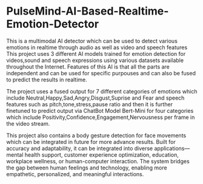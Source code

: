 # PulseMind-AI-Based-Realtime-Emotion-Detector
This is a multimodal AI detector which can be used to detect various emotions in realtime through audio as well as video and speech features 
This project uses 3 different AI models trained for emotion detection for videos,sound and speech expressions using various datasets available throughout the Internet.
Features of this AI is that all the parts are independent and can be used for specific purpouses and can also be fused to predict the results in realtime.

The project uses a fused output for 7 different categories of emotions which include Neutral,Happy,Sad,Angry,Disgust,Suprise and Fear and speech features such as pitch,tone,stress,pause ratio and then it is further finetuned to predict output via ChatBot Model Bert-Mini for four categories which include Positivity,Confidence,Engagement,Nervousness per frame in the video stream.

This project also contains a body gesture detection for face movements which can be integrated in future for more advance results.
Built for accuracy and adaptability, it can be integrated into diverse applications—mental health support, customer experience optimization, education, workplace wellness, or human-computer interaction. The system bridges the gap between human feelings and technology, enabling more empathetic, personalized, and meaningful interactions.

